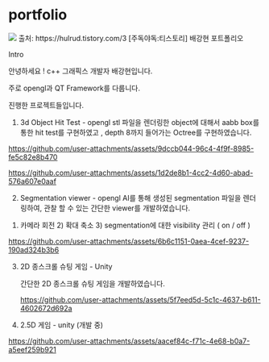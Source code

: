# portfolio
<img src="https://capsule-render.vercel.app/api?type=모양&color=색상코드&height=높이&section=header&text=텍스트&fontSize=텍스트크기" />
출처: https://hulrud.tistory.com/3 [주독야독:티스토리]
배강현 포트폴리오

Intro

안녕하세요 ! c++ 그래픽스 개발자 배강현입니다.

주로 opengl과 QT Framework를 다룹니다.

진행한 프로젝트들입니다.




1. 3d Object Hit Test - opengl
   stl 파일을 렌더링한 object에 대해서 aabb box를 통한 hit test를 구현하였고 , depth 8까지 들어가는 Octree를 구현하였습니다.

https://github.com/user-attachments/assets/9dccb044-96c4-4f9f-8985-fe5c82e8b470

https://github.com/user-attachments/assets/1d2de8b1-4cc2-4d60-abad-576a607e0aaf





2. Segmentation viewer - opengl
  AI를 통해 생성된 segmentation 파일을 렌더링하여, 관찰 할 수 있는 간단한 viewer를 개발하였습니다.

  1) 카메라 회전  2) 확대 축소  3) segmentation에 대한 visibility 관리 ( on / off )

   

https://github.com/user-attachments/assets/6b6c1151-0aea-4cef-9237-190ad324b3b6







3. 2D 종스크롤 슈팅 게임 - Unity
   
   간단한 2D 종스크롤 슈팅 게임을 개발하였습니다.
   
   https://github.com/user-attachments/assets/5f7eed5d-5c1c-4637-b611-4602672d692a





   

4. 2.5D 게임 - unity (개발 중)
   


https://github.com/user-attachments/assets/aacef84c-f71c-4e68-b0a7-a5eef259b921

